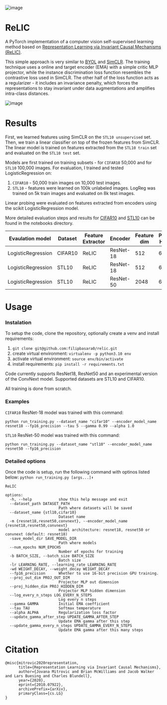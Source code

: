 ![image](https://github.com/filipbasara0/relic/assets/29043871/130c3459-08fc-49c1-a922-43576f2a255c)

# ReLIC

A PyTorch implementation of a computer vision self-supervised learning method based on [Representation Learning via Invariant Causal Mechanisms (ReLIC)](https://arxiv.org/abs/2010.07922).

This simple approach is very similar to [BYOL](https://arxiv.org/abs/2006.07733) and [SimCLR](https://arxiv.org/abs/2002.05709). The training technique uses a online and target encoder (EMA) with a simple critic MLP projector, while the instance discrimination loss function resembles the contrastive loss used in SimCLR. The other half of the loss function acts as a regularizer - it includes an invariance penalty, which forces the representations to stay invariant under data augmentations and amplifies intra-class distances.

![image](https://github.com/filipbasara0/relic/assets/29043871/70ccdb40-3343-4ea7-946b-80bdc1e7b85d)


# Results

First, we learned features using SimCLR on the ```STL10 unsupervised``` set. Then, we train a linear classifier on top of the frozen features from SimCLR. The linear model is trained on features extracted from the ```STL10 train``` set and evaluated on the ```STL10 test``` set.

Models are first trained on training subsets - for `CIFAR10` 50,000 and for `STL10` 100,000 images. For evaluation, I trained and tested LogisticRegression on:
1. `CIFAR10` - 50,000 train images on 10,000 test images.
2. `STL10` - features were learned on 100k unlabeled images. LogReg was trained on 5k train images and evaluated on 8k test images.

Linear probing were evaluated on features extracted from encoders using the scikit LogisticRegression model.

More detailed evaluation steps and results for [CIFAR10](https://github.com/filipbasara0/relic/blob/main/notebooks/linear-probing-cifar.ipynb) and [STL10](https://github.com/filipbasara0/relic/blob/main/notebooks/linear-probing-stl.ipynb) can be found in the notebooks directory. 

| Evaulation model    | Dataset | Feature Extractor| Encoder   | Feature dim | Projection Head dim | Epochs | Top1 % |
|---------------------|---------|------------------|-----------|-------------|---------------------|--------|--------|
| LogisticRegression  | CIFAR10 | ReLIC            | ResNet-18 | 512         | 64                  | 100    | 71.07  |
| LogisticRegression  | STL10   | ReLIC            | ResNet-18 | 512         | 64                  | 100    | 76.10  |
| LogisticRegression  | STL10   | ReLIC            | ResNet-50 | 2048        | 64                  | 100    | 80.40  |

# Usage

### Instalation
To setup the code, clone the repository, optionally create a venv and install requirements:

1. `git clone git@github.com:filipbasara0/relic.git`
2. create virtual environment: `virtualenv -p python3.10 env`
3. activate virtual environment: `source env/bin/activate`
4. install requirements: `pip install -r requirements.txt`

Code currently supports ResNet18, ResNet50 and an experimental version of the ConvNext model. Supported datasets are STL10 and CIFAR10.

All training is done from scratch.

### Examples
`CIFAR10` ResNet-18 model was trained with this command:

`python run_training.py --dataset_name "cifar10" --encoder_model_name resnet18 --fp16_precision --tau 5 --gamma 0.99 --alpha 1.0`

`STL10` ResNet-50 model was trained with this command:

`python run_training.py --dataset_name "stl10" --encoder_model_name resnet50 --fp16_precision`

### Detailed options
Once the code is setup, run the following command with optinos listed below:
`python run_training.py [args...]⬇️`

```
ReLIC

options:
  -h, --help            show this help message and exit
  --dataset_path DATASET_PATH
                        Path where datasets will be saved
  --dataset_name {stl10,cifar10}
                        Dataset name
  -m {resnet18,resnet50,convnext}, --encoder_model_name {resnet18,resnet50,convnext}
                        model architecture: resnet18, resnet50 or convnext (default: resnet18)
  -save_model_dir SAVE_MODEL_DIR
                        Path where models
  --num_epochs NUM_EPOCHS
                        Number of epochs for training
  -b BATCH_SIZE, --batch_size BATCH_SIZE
                        Batch size
  -lr LEARNING_RATE, --learning_rate LEARNING_RATE
  -wd WEIGHT_DECAY, --weight_decay WEIGHT_DECAY
  --fp16_precision      Whether to use 16-bit precision GPU training.
  --proj_out_dim PROJ_OUT_DIM
                        Projector MLP out dimension
  --proj_hidden_dim PROJ_HIDDEN_DIM
                        Projector MLP hidden dimension
  --log_every_n_steps LOG_EVERY_N_STEPS
                        Log every n steps
  --gamma GAMMA         Initial EMA coefficient
  --tau TAU             Softmax temperature
  --alpha ALPHA         Regularization loss factor
  --update_gamma_after_step UPDATE_GAMMA_AFTER_STEP
                        Update EMA gamma after this step
  --update_gamma_every_n_steps UPDATE_GAMMA_EVERY_N_STEPS
                        Update EMA gamma after this many steps
```

# Citation

```
@misc{mitrovic2020representation,
      title={Representation Learning via Invariant Causal Mechanisms}, 
      author={Jovana Mitrovic and Brian McWilliams and Jacob Walker and Lars Buesing and Charles Blundell},
      year={2020},
      eprint={2010.07922},
      archivePrefix={arXiv},
      primaryClass={cs.LG}
}
```
